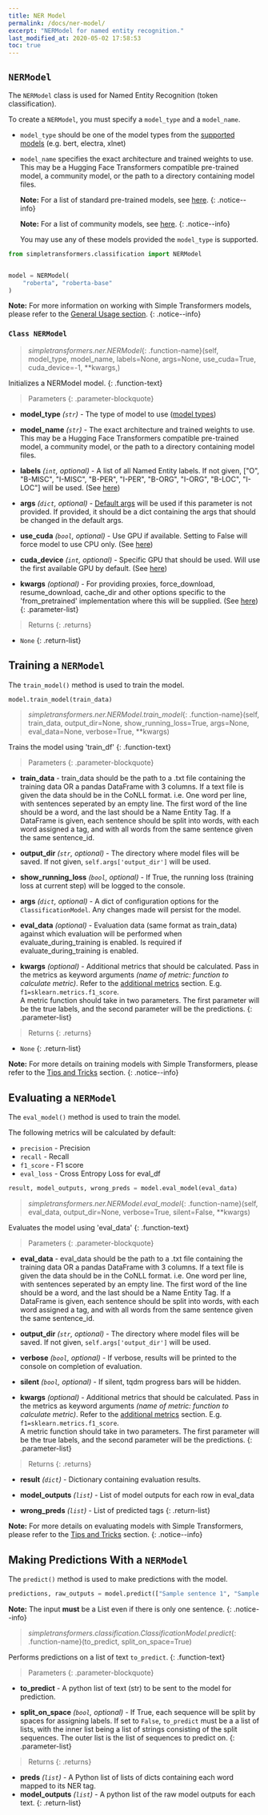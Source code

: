 ```yaml
---
title: NER Model
permalink: /docs/ner-model/
excerpt: "NERModel for named entity recognition."
last_modified_at: 2020-05-02 17:58:53
toc: true
---
```



## `NERModel`

The `NERModel` class is used for Named Entity Recognition (token classification).

To create a `NERModel`, you must specify a `model_type` and a `model_name`.

- `model_type` should be one of the model types from the [supported models](/docs/ner-specifics/) (e.g. bert, electra, xlnet)
- `model_name` specifies the exact architecture and trained weights to use. This may be a Hugging Face Transformers compatible pre-trained model, a community model, or the path to a directory containing model files.

    **Note:** For a list of standard pre-trained models, see [here](https://huggingface.co/transformers/pretrained_models.html).
    {: .notice--info}

    **Note:** For a list of community models, see [here](https://huggingface.co/models).
    {: .notice--info}

    You may use any of these models provided the `model_type` is supported.

```python
from simpletransformers.classification import NERModel


model = NERModel(
    "roberta", "roberta-base"
)
```

**Note:** For more information on working with Simple Transformers models, please refer to the [General Usage section](/docs/usage/#creating-a-task-specific-model).
{: .notice--info}


### `Class NERModel`

> *simpletransformers.ner.NERModel*{: .function-name}(self, model_type, model_name, labels=None, args=None, use_cuda=True, cuda_device=-1, **kwargs,)

Initializes a NERModel model.
{: .function-text}

> Parameters
{: .parameter-blockquote}

* **model_type** *(`str`)* - The type of model to use ([model types](/docs/ner-specifics/#supported-model-types))

* **model_name** *(`str`)* - The exact architecture and trained weights to use. This may be a Hugging Face Transformers compatible pre-trained model, a community model, or the path to a directory containing model files.

* **labels** *(`int`, optional)* - A list of all Named Entity labels.  If not given, ["O", "B-MISC", "I-MISC",  "B-PER", "I-PER", "B-ORG", "I-ORG", "B-LOC", "I-LOC"] will be used. (See [here](/docs/ner-specifics/#custom-labels))

* **args** *(`dict`, optional)* - [Default args](/docs/usage/#configuring-a-simple-transformers-model) will be used if this parameter is not provided. If provided, it should be a dict containing the args that should be changed in the default args.

* **use_cuda** *(`bool`, optional)* - Use GPU if available. Setting to False will force model to use CPU only. (See [here](/docs/usage/#to-cuda-or-not-to-cuda))

* **cuda_device** *(`int`, optional)* - Specific GPU that should be used. Will use the first available GPU by default. (See [here](/docs/usage/#selecting-a-cuda-device))

* **kwargs** *(optional)* - For providing proxies, force_download, resume_download, cache_dir and other options specific to the 'from_pretrained' implementation where this will be supplied. (See [here](/docs/usage/#options-for-downloading-pre-trained-models))
{: .parameter-list}

> Returns
{: .returns}

* `None`
{: .return-list}


## Training a `NERModel`

The `train_model()`  method is used to train the model.

```python
model.train_model(train_data)
```

> *simpletransformers.ner.NERModel.train_model*{: .function-name}(self, train_data, output_dir=None, show_running_loss=True, args=None, eval_data=None, verbose=True, **kwargs)

Trains the model using 'train_df'
{: .function-text}

> Parameters
{: .parameter-blockquote}

* **train_data** - train_data should be the path to a .txt file containing the training data OR a pandas DataFrame with 3 columns. If a text file is given the data should be in the CoNLL format. i.e. One word per line, with sentences seperated by an empty line. The first word of the line should be a word, and the last should be a Name Entity Tag. If a DataFrame is given, each sentence should be split into words, with each word assigned a tag, and with all words from the same sentence given the same sentence_id.

* **output_dir** *(`str`, optional)* - The directory where model files will be saved. If not given, `self.args['output_dir']` will be used.

* **show_running_loss** *(`bool`, optional)* - If True, the running loss (training loss at current step) will be logged to the console.

* **args** *(`dict`, optional)* - A dict of configuration options for the `ClassificationModel`. Any changes made will persist for the model.

* **eval_data** *(optional)* - Evaluation data (same format as train_data) against which evaluation will be performed when evaluate_during_training is enabled. Is required if evaluate_during_training is enabled.

* **kwargs** *(optional)* - Additional metrics that should be calculated. Pass in the metrics as keyword arguments *(name of metric: function to calculate metric)*. Refer to the [additional metrics](/docs/usage/#additional-evaluation-metrics) section.
E.g. `f1=sklearn.metrics.f1_score`.  
A metric function should take in two parameters. The first parameter will be the true labels, and the second parameter will be the predictions.
{: .parameter-list}

> Returns
{: .returns}

* `None`
{: .return-list}

**Note:** For more details on training models with Simple Transformers, please refer to the [Tips and Tricks](/docs/usage/#tips-and-tricks) section.
{: .notice--info}


## Evaluating a `NERModel`

The `eval_model()`  method is used to train the model.

The following metrics will be calculated by default:

* `precision` - Precision
* `recall` - Recall
* `f1_score` - F1 score
* `eval_loss` - Cross Entropy Loss for eval_df


```python
result, model_outputs, wrong_preds = model.eval_model(eval_data)
```

> *simpletransformers.ner.NERModel.eval_model*{: .function-name}(self, eval_data, 
> output_dir=None, verbose=True, silent=False, **kwargs)

Evaluates the model using 'eval_data'
{: .function-text}

> Parameters
{: .parameter-blockquote}

* **eval_data** - eval_data should be the path to a .txt file containing the training data OR a pandas DataFrame with 3 columns. If a text file is given the data should be in the CoNLL format. i.e. One word per line, with sentences seperated by an empty line. The first word of the line should be a word, and the last should be a Name Entity Tag. If a DataFrame is given, each sentence should be split into words, with each word assigned a tag, and with all words from the same sentence given the same sentence_id.

* **output_dir** *(`str`, optional)* - The directory where model files will be saved. If not given, `self.args['output_dir']` will be used.

* **verbose** *(`bool`, optional)* - If verbose, results will be printed to the console on completion of evaluation.
  
* **silent** *(`bool`, optional)* - If silent, tqdm progress bars will be hidden.

* **kwargs** *(optional)* - Additional metrics that should be calculated. Pass in the metrics as keyword arguments *(name of metric: function to calculate metric)*. Refer to the [additional metrics](/docs/usage/#additional-evaluation-metrics) section.
E.g. `f1=sklearn.metrics.f1_score`.  
A metric function should take in two parameters. The first parameter will be the true labels, and the second parameter will be the predictions.
{: .parameter-list}

> Returns
{: .returns}

* **result** *(`dict`)* - Dictionary containing evaluation results.

* **model_outputs** *(`list`)* - List of model outputs for each row in eval_data

* **wrong_preds** *(`list`)* - List of predicted tags
{: .return-list}

**Note:** For more details on evaluating models with Simple Transformers, please refer to the [Tips and Tricks](/docs/usage/#tips-and-tricks) section.
{: .notice--info}



## Making Predictions With a `NERModel`

The `predict()`  method is used to make predictions with the model.

```python
predictions, raw_outputs = model.predict(["Sample sentence 1", "Sample sentence 2"])
```

**Note:** The input **must** be a List even if there is only one sentence.
{: .notice--info}


> *simpletransformers.classification.ClassificationModel.predict*{: .function-name}(to_predict, split_on_space=True)

Performs predictions on a list of text `to_predict`.
{: .function-text}

> Parameters
{: .parameter-blockquote}

* **to_predict** - A python list of text (str) to be sent to the model for prediction.

* **split_on_space** *(`bool`, optional)* - If True, each sequence will be split by spaces for assigning labels. If set to `False`, `to_predict` must be a a list of lists, with the inner list being a list of strings consisting of the split sequences. The outer list is the list of sequences to predict on. 
{: .parameter-list}

> Returns
{: .returns}

* **preds** *(`list`)* - A Python list of lists of dicts containing each word mapped to its NER tag.
* **model_outputs** *(`list`)* - A python list of the raw model outputs for each text.
{: .return-list}
